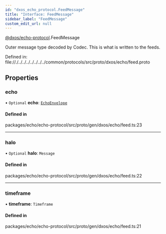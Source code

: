 ```yaml
---
id: "dxos_echo_protocol.FeedMessage"
title: "Interface: FeedMessage"
sidebar_label: "FeedMessage"
custom_edit_url: null
---
```


[@dxos/echo-protocol](../modules/dxos_echo_protocol.md).FeedMessage

Outer message type decoded by Codec.
This is what is written to the feeds.

Defined in:
  file://./../../../../../../../common/protocols/src/proto/dxos/echo/feed.proto

## Properties

### echo

• `Optional` **echo**: [`EchoEnvelope`](dxos_echo_protocol.EchoEnvelope.md)

#### Defined in

packages/echo/echo-protocol/src/proto/gen/dxos/echo/feed.ts:23

___

### halo

• `Optional` **halo**: `Message`

#### Defined in

packages/echo/echo-protocol/src/proto/gen/dxos/echo/feed.ts:22

___

### timeframe

• **timeframe**: `Timeframe`

#### Defined in

packages/echo/echo-protocol/src/proto/gen/dxos/echo/feed.ts:21

